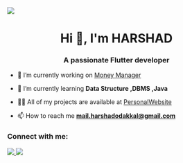 
<img src="https://img.shields.io/badge/Flutter-02569B?style=for-the-badge&logo=flutter&logoColor=white" />  
<h1 align="center">Hi 👋, I'm HARSHAD </h1>
<h3 align="center">A passionate Flutter developer </h3>

- 🔭 I’m currently working on [Money Manager](https://github.com/harshadok)

- 🌱 I’m currently learning **Data Structure ,DBMS ,Java**

- 👨‍💻 All of my projects are available at [PersonalWebsite](https://github.com/harshadok)

- 📫 How to reach me **mail.harshadodakkal@gmail.com**

<h3 align="left">Connect with me:</h3>
<p align="left">


<a href="https://linkedin.com/in/harshad-ok-8585aa184" target= "_blank"><img src="https://img.shields.io/badge/LinkedIn-0077B5?style=for-the-badge&logo=linkedin&logoColor=white"/> 
  <a href="https://linkedin.com/in/harshad-ok-8585aa184" target= "_blank"><img src="https://img.shields.io/badge/LinkedIn-0077B5?style=for-the-badge&logo=linkedin&logoColor=white"/> 


</p>

